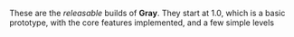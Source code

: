 These are the *releasable* builds of **Gray**. They start at 1.0, which is a basic prototype, with the core features implemented, and a few simple levels
